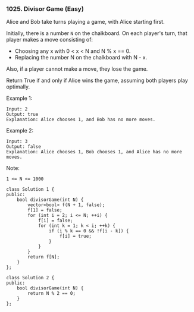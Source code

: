 ### 1025. Divisor Game (Easy)

Alice and Bob take turns playing a game, with Alice starting first.

Initially, there is a number ```N``` on the chalkboard.  On each player's turn, that player makes a move consisting of:

- Choosing any x with 0 < x < N and N % x == 0.
- Replacing the number N on the chalkboard with N - x.

Also, if a player cannot make a move, they lose the game.

Return True if and only if Alice wins the game, assuming both players play optimally.

 
Example 1:

```
Input: 2
Output: true
Explanation: Alice chooses 1, and Bob has no more moves.
```
Example 2:

```
Input: 3
Output: false
Explanation: Alice chooses 1, Bob chooses 1, and Alice has no more moves.
```

Note:

```
1 <= N <= 1000
```
```
class Solution 1 {
public:
    bool divisorGame(int N) {
        vector<bool> f(N + 1, false);
        f[1] = false;
        for (int i = 2; i <= N; ++i) {
            f[i] = false;
            for (int k = 1; k < i; ++k) {
                if (i % k == 0 && !f[i - k]) {
                    f[i] = true;
                }
            }
        }
        return f[N];
    }
};

class Solution 2 {
public:
    bool divisorGame(int N) {
        return N % 2 == 0;
    }
};
```
